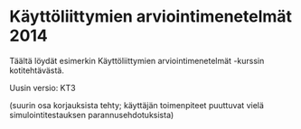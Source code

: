 Käyttöliittymien arviointimenetelmät 2014
=========================================

Täältä löydät esimerkin Käyttöliittymien arviointimenetelmät -kurssin kotitehtävästä.

Uusin versio: KT3

(suurin osa korjauksista tehty; käyttäjän toimenpiteet puuttuvat vielä
simulointitestauksen parannusehdotuksista)

